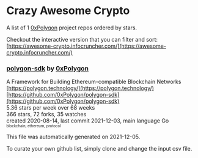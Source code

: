 # Crazy Awesome Crypto
A list of 1 [0xPolygon](https://github.com/0xPolygon) project repos ordered by stars.  

Checkout the interactive version that you can filter and sort: 
[https://awesome-crypto.infocruncher.com/](https://awesome-crypto.infocruncher.com/)  


### [polygon-sdk](https://github.com/0xPolygon/polygon-sdk) by [0xPolygon](https://github.com/0xPolygon)  
A Framework for Building Ethereum-compatible Blockchain Networks  
[https://polygon.technology/](https://polygon.technology/)  
[https://github.com/0xPolygon/polygon-sdk](https://github.com/0xPolygon/polygon-sdk)  
5.36 stars per week over 68 weeks  
366 stars, 72 forks, 35 watches  
created 2020-08-14, last commit 2021-12-03, main language Go  
<sub><sup>blockchain, ethereum, protocol</sup></sub>


This file was automatically generated on 2021-12-05.  

To curate your own github list, simply clone and change the input csv file.  